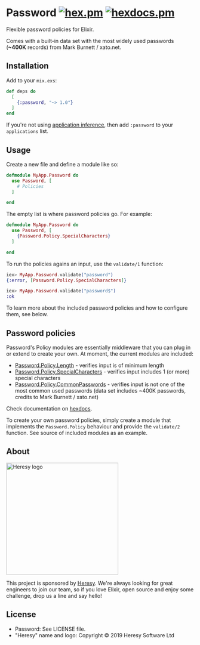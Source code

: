 # Password [![hex.pm](https://img.shields.io/hexpm/v/password.svg?style=flat-square)](https://hex.pm/packages/password) [![hexdocs.pm](https://img.shields.io/badge/docs-latest-green.svg?style=flat-square)](https://hexdocs.pm/password)

Flexible password policies for Elixir.

Comes with a built-in data set with the most widely used passwords (**~400K** records) from Mark Burnett / xato.net.

## Installation

Add to your `mix.exs`:

```elixir
def deps do
  [
    {:password, "~> 1.0"}
  ]
end
```

If you're not using [application inference](https://elixir-lang.org/blog/2017/01/05/elixir-v1-4-0-released/#application-inference), then add `:password` to your `applications` list.

## Usage

Create a new file and define a module like so:

```elixir
defmodule MyApp.Password do
  use Password, [
    # Policies
  ]

end
```

The empty list is where password policies go. For example:

```elixir
defmodule MyApp.Password do
  use Password, [
    {Password.Policy.SpecialCharacters}
  ]

end
```

To run the policies agains an input, use the `validate/1` function:

```elixir
iex> MyApp.Password.validate("password")
{:error, [Password.Policy.SpecialCharacters]}

iex> MyApp.Password.validate("password$")
:ok
```

To learn more about the included password policies and how to configure them,
see below.

## Password policies

Password's Policy modules are essentially middleware that you can plug
in or extend to create your own. At moment, the current modules are included:

- [Password.Policy.Length](https://hexdocs.pm/password/Password.Policy.Length.html) - verifies input is of minimum length
- [Password.Policy.SpecialCharacters](https://hexdocs.pm/password/Password.Policy.SpecialCharacters.html) - verifies input includes 1 (or more) special characters
- [Password.Policy.CommonPasswords](https://hexdocs.pm/password/Password.Policy.CommonPasswords.html) - verifies input is not one of the most common used passwords (data set includes ~400K passwords, credits to Mark Burnett / xato.net)

Check documentation on [hexdocs](https://hexdocs.pm/password/api-reference.html).

To create your own password policies, simply create a module that implements the `Password.Policy` behaviour and provide the `validate/2` function. See source of included modules as an example.

## About

<img src="http://cdn.heresy.io/media/logo.png" alt="Heresy logo" width=300>

This project is sponsored by [Heresy](http://heresy.io). We're always looking for great engineers to join our team, so if you love Elixir, open source and enjoy some challenge, drop us a line and say hello!

## License

* Password: See LICENSE file.
* "Heresy" name and logo: Copyright © 2019 Heresy Software Ltd
